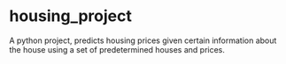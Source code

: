 # housing_project
 A python project, predicts housing prices given certain information about the house using a set of predetermined houses and prices.
